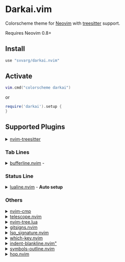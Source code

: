 
# Darkai.vim
Colorscheme theme for [Neovim](https://github.com/neovim/neovim) with [treesitter](https://github.com/nvim-treesitter/nvim-treesitter) support.

Requires Neovim 0.8+

## Install

```lua
use "svvarg/darkai.nvim"
```

## Activate
```lua
vim.cmd("colorscheme darkai")
```
or

```lua
require('darkai').setup {
}
```

## Supported Plugins

<details><summary>
<a href='https://github.com/nvim-treesitter/nvim-treesitter'>nvim-treesitter</a>
</summary></details>

### Tab Lines
<details><summary>
<a href='https://github.com/akinsho/bufferline.nvim'>bufferline.nvim</a> - <b></b>
</summary></details>

### Status Line
<details><summary>
<a href='https://github.com/nvim-lualine/lualine.nvim'>lualine.nvim</a> - <b>Auto setup </b>
</summary></details>

### Others
<details><summary>
<a href='https://github.com/hrsh7th/nvim-cmp'>nvim-cmp</a> <b></b>
</summary></details>

<details><summary>
<a href='https://github.com/nvim-telescope/telescope.nvim'>telescope.nvim</a>
</summary></details>

<details><summary>
<a href='https://github.com/kyazdani42/nvim-tree.lua'>nvim-tree.lua</a>
</summary></details>

<details><summary>
<a href='https://github.com/lewis6991/gitsigns.nvim'>gitsigns.nvim</a>
</summary></details>

<details><summary>
<a href='https://github.com/ray-x/lsp_signature.nvim'>lsp_signature.nvim</a>
</summary></details>

<details><summary>
<a href='https://github.com/folke/which-key.nvim'>which-key.nvim</a>
</summary></details>

<details><summary>
<a href='https://github.com/lukas-reineke/indent-blankline.nvim'>indent-blankline.nvim"</a>
</summary></details>

<details><summary>
<a href='https://github.com/simrat39/symbols-outline.nvim'>symbols-outline.nvim</a>
</summary></details>

<details><summary>
<a href='https://github.com/phaazon/hop.nvim'>hop.nvim</a>
</summary></details>




